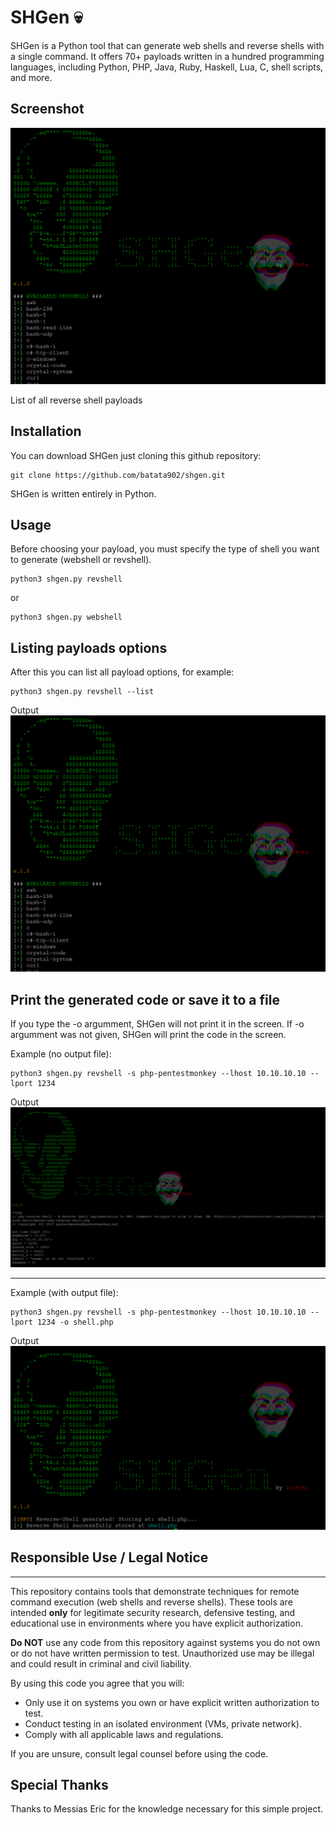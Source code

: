 # SHGen 💀


SHGen is a Python tool that can generate web shells and reverse shells with a single command. It offers 70+ payloads written in a hundred programming languages, including Python, PHP, Java, Ruby, Haskell, Lua, C, shell scripts, and more.

Screenshot
----

![Screenshot](https://raw.githubusercontent.com/batata902/shgen/refs/heads/pictures/revshellsc.png)

List of all reverse shell payloads

Installation
----

You can download SHGen just cloning this github repository:

    git clone https://github.com/batata902/shgen.git

SHGen is written entirely in Python.

Usage
----

Before choosing your payload, you must specify the type of shell you want to generate (webshell or revshell).

    python3 shgen.py revshell

or

    python3 shgen.py webshell

Listing payloads options
----
After this you can list all payload options, for example:

    python3 shgen.py revshell --list

Output
![Output](https://raw.githubusercontent.com/batata902/shgen/refs/heads/pictures/revshellsc.png)

Print the generated code or save it to a file
----
If you type the -o argumment, SHGen will not print it in the screen. If -o argumment was not given, SHGen will print the code in the screen.

Example (no output file):

    python3 shgen.py revshell -s php-pentestmonkey --lhost 10.10.10.10 --lport 1234 

Output
![NoFileOutput](https://raw.githubusercontent.com/batata902/shgen/refs/heads/pictures/codeoutput.png)

----
Example (with output file):

    python3 shgen.py revshell -s php-pentestmonkey --lhost 10.10.10.10 --lport 1234 -o shell.php

Output
![FileOutput](https://raw.githubusercontent.com/batata902/shgen/refs/heads/pictures/fileoutput.png)

## Responsible Use / Legal Notice
----
This repository contains tools that demonstrate techniques for remote command execution (web shells and reverse shells). These tools are intended **only** for legitimate security research, defensive testing, and educational use in environments where you have explicit authorization.

**Do NOT** use any code from this repository against systems you do not own or do not have written permission to test. Unauthorized use may be illegal and could result in criminal and civil liability.

By using this code you agree that you will:
- Only use it on systems you own or have explicit written authorization to test.
- Conduct testing in an isolated environment (VMs, private network).
- Comply with all applicable laws and regulations.

If you are unsure, consult legal counsel before using the code.

Special Thanks
----
Thanks to Messias Eric for the knowledge necessary for this simple project.
